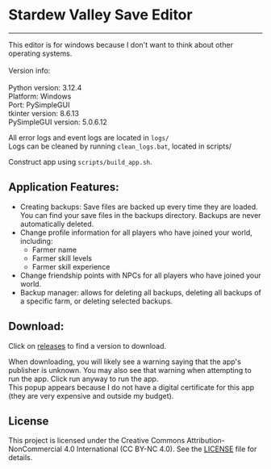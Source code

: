# Stardew Valley Save Editor
--------------------------------------------------------------------------------------

This editor is for windows because I don't want to think about other operating systems.<br>
<br>
Version info:<br>
<br>
Python version: 3.12.4<br>
Platform: Windows<br>
Port: PySimpleGUI<br>
tkinter version: 8.6.13<br>
PySimpleGUI version: 5.0.6.12<br>


All error logs and event logs are located in `logs/`<br>
Logs can be cleaned by running `clean_logs.bat`, located in scripts/

Construct app using `scripts/build_app.sh`.<br>

## Application Features:
 - Creating backups: Save files are backed up every time they are loaded. You can find your save files in the backups directory. Backups are never automatically deleted.<br>
 - Change profile information for all players who have joined your world, including:<br>
   - Farmer name<br>
   - Farmer skill levels<br>
   - Farmer skill experience<br>
 - Change friendship points with NPCs for all players who have joined your world.<br>
 - Backup manager: allows for deleting all backups, deleting all backups of a specific farm, or deleting selected backups.<br>

## Download:
Click on <a href="https://github.com/jcho3435/stardew-save-editor/releases">releases</a> to find a version to download.

When downloading, you will likely see a warning saying that the app's publisher is unknown. You may also see that warning when attempting to run the app. Click run anyway to run the app.<br>
This popup appears because I do not have a digital certificate for this app (they are very expensive and outside my budget).

## License

This project is licensed under the Creative Commons Attribution-NonCommercial 4.0 International (CC BY-NC 4.0). See the [LICENSE](LICENSE) file for details.